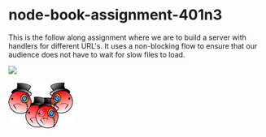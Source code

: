 # node-book-assignment-401n3
This is the follow along assignment where we are to build a server with handlers for different URL's. It uses a non-blocking flow to ensure that our audience does not have to wait for slow files to load.

![](http://i.imgur.com/Ssfp7.gif)

![alt tag](./tmp/test.png)

